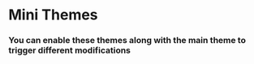 # Mini Themes
### You can enable these themes along with the main theme to trigger different modifications
